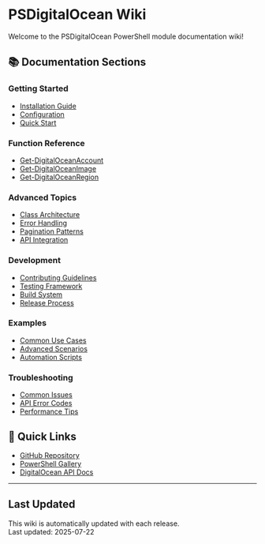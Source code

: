 # PSDigitalOcean Wiki

Welcome to the PSDigitalOcean PowerShell module documentation wiki!

## 📚 Documentation Sections

### Getting Started

- [Installation Guide](Installation-Guide)
- [Configuration](Configuration)
- [Quick Start](Quick-Start)

### Function Reference

- [Get-DigitalOceanAccount](Get-DigitalOceanAccount)
- [Get-DigitalOceanImage](Get-DigitalOceanImage)
- [Get-DigitalOceanRegion](Get-DigitalOceanRegion)

### Advanced Topics

- [Class Architecture](Class-Architecture)
- [Error Handling](Error-Handling)
- [Pagination Patterns](Pagination-Patterns)
- [API Integration](API-Integration)

### Development

- [Contributing Guidelines](Contributing)
- [Testing Framework](Testing)
- [Build System](Build-System)
- [Release Process](Release-Process)

### Examples

- [Common Use Cases](Common-Use-Cases)
- [Advanced Scenarios](Advanced-Scenarios)
- [Automation Scripts](Automation-Scripts)

### Troubleshooting

- [Common Issues](Common-Issues)
- [API Error Codes](API-Error-Codes)
- [Performance Tips](Performance-Tips)

## 🚀 Quick Links

- [GitHub Repository](https://github.com/Itamartz/PSDigitalOceanUsingSampler)
- [PowerShell Gallery](https://www.powershellgallery.com/packages/PSDigitalOcean)
- [DigitalOcean API Docs](https://docs.digitalocean.com/reference/api/)

---

## Last Updated

This wiki is automatically updated with each release.  
Last updated: 2025-07-22
